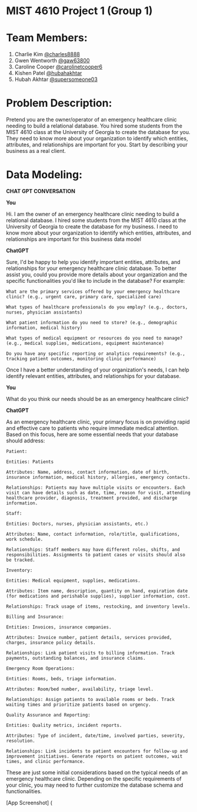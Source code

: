 # MIST 4610 Project 1 (Group 1)
# Team Members: 
1. Charlie Kim [@charles8888](https://github.com/charles8888)
2. Gwen Wentworth [@gaw63800](https://github.com/gaw63800)
3. Caroline Cooper [@carolinetcooper6](https://github.com/carolinetcooper6)
4. Kishen Patel [@hubahakhtar](https://github.com/hubahakhtar)
5. Hubah Akhtar [@supersomeone03](https://github.com/supersomeone03)
# Problem Description:
Pretend you are the owner/operator of an emergency healthcare clinic needing to build a relational database. You hired some students from the MIST 4610 class at the University of Georgia to create the database for you. 
They need to know more about your organization to identify which entities, attributes, and relationships are important for you. Start by describing your business as a real client. 
# Data Modeling: 
**CHAT GPT CONVERSATION**

**You** 

Hi. I am the owner of an emergency healthcare clinic needing to build a relational database. I hired some students from the MIST 4610 class at the University of Georgia to create the database for my business. I need to know more about your organization to identify which entities, attributes, and relationships are important for this business data model 

**ChatGPT**

Sure, I'd be happy to help you identify important entities, attributes, and relationships for your emergency healthcare clinic database. To better assist you, could you provide more details about your organization and the specific functionalities you'd like to include in the database? For example: 

    What are the primary services offered by your emergency healthcare clinic? (e.g., urgent care, primary care, specialized care) 

    What types of healthcare professionals do you employ? (e.g., doctors, nurses, physician assistants) 

    What patient information do you need to store? (e.g., demographic information, medical history) 

    What types of medical equipment or resources do you need to manage? (e.g., medical supplies, medications, equipment maintenance) 

    Do you have any specific reporting or analytics requirements? (e.g., tracking patient outcomes, monitoring clinic performance) 

Once I have a better understanding of your organization's needs, I can help identify relevant entities, attributes, and relationships for your database. 

**You**

What do you think our needs should be as an emergency healthcare clinic? 

**ChatGPT** 

As an emergency healthcare clinic, your primary focus is on providing rapid and effective care to patients who require immediate medical attention. Based on this focus, here are some essential needs that your database should address: 

    Patient: 

    Entities: Patients 

    Attributes: Name, address, contact information, date of birth, insurance information, medical history, allergies, emergency contacts. 

    Relationships: Patients may have multiple visits or encounters. Each visit can have details such as date, time, reason for visit, attending healthcare provider, diagnosis, treatment provided, and discharge information. 

    Staff: 

    Entities: Doctors, nurses, physician assistants, etc.) 

    Attributes: Name, contact information, role/title, qualifications, work schedule. 

    Relationships: Staff members may have different roles, shifts, and responsibilities. Assignments to patient cases or visits should also be tracked. 

    Inventory: 

    Entities: Medical equipment, supplies, medications. 

    Attributes: Item name, description, quantity on hand, expiration date (for medications and perishable supplies), supplier information, cost. 

    Relationships: Track usage of items, restocking, and inventory levels. 

    Billing and Insurance: 

    Entities: Invoices, insurance companies. 

    Attributes: Invoice number, patient details, services provided, charges, insurance policy details. 

    Relationships: Link patient visits to billing information. Track payments, outstanding balances, and insurance claims. 

    Emergency Room Operations: 

    Entities: Rooms, beds, triage information. 

    Attributes: Room/bed number, availability, triage level. 

    Relationships: Assign patients to available rooms or beds. Track waiting times and prioritize patients based on urgency. 

    Quality Assurance and Reporting: 

    Entities: Quality metrics, incident reports. 

    Attributes: Type of incident, date/time, involved parties, severity, resolution. 

    Relationships: Link incidents to patient encounters for follow-up and improvement initiatives. Generate reports on patient outcomes, wait times, and clinic performance. 

These are just some initial considerations based on the typical needs of an emergency healthcare clinic. Depending on the specific requirements of your clinic, you may need to further customize the database schema and functionalities.

[App Screenshot] (
